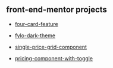 ## front-end-mentor projects

- [four-card-feature](https://hannahshiels.github.io/front-end-mentor/four-card-feature-section-master/index.html)

- [fylo-dark-theme](https://hannahshiels.github.io/front-end-mentor/fylo-dark-theme-landing-page-master/index.html)

- [single-price-grid-component](https://hannahshiels.github.io/front-end-mentor/single-price-grid-component-master/index.html)

- [pricing-component-with-toggle](https://hannahshiels.github.io/front-end-mentor/pricing-component-with-toggle-master/index.html) 

